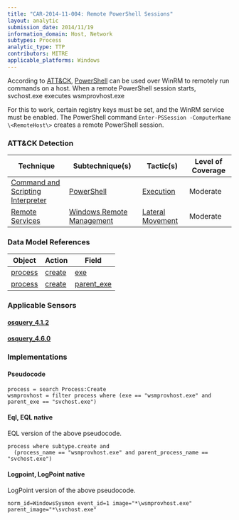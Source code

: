 ```yaml
---
title: "CAR-2014-11-004: Remote PowerShell Sessions"
layout: analytic
submission_date: 2014/11/19
information_domain: Host, Network
subtypes: Process
analytic_type: TTP
contributors: MITRE
applicable_platforms: Windows
---
```


According to [ATT&CK](https://attack.mitre.org/), [PowerShell](https://attack.mitre.org/techniques/T1059/001) can be used over WinRM to remotely run commands on a host. When a remote PowerShell session starts, svchost.exe executes wsmprovhost.exe

For this to work, certain registry keys must be set, and the WinRM service must be enabled. The PowerShell command `Enter-PSSession -ComputerName \<RemoteHost\>` creates a remote PowerShell session.


### ATT&CK Detection

|Technique|Subtechnique(s)|Tactic(s)|Level of Coverage|
|---|---|---|---|
|[Command and Scripting Interpreter](https://attack.mitre.org/techniques/T1059/)|[PowerShell](https://attack.mitre.org/techniques/T1059/001/)|[Execution](https://attack.mitre.org/tactics/TA0002/)|Moderate|
|[Remote Services](https://attack.mitre.org/techniques/T1021/)|[Windows Remote Management](https://attack.mitre.org/techniques/T1021/006/)|[Lateral Movement](https://attack.mitre.org/tactics/TA0008/)|Moderate|

### Data Model References

|Object|Action|Field|
|---|---|---|
|[process](/data_model/process) | [create](/data_model/process#create) | [exe](/data_model/process#exe) |
|[process](/data_model/process) | [create](/data_model/process#create) | [parent_exe](/data_model/process#parent_exe) |


### Applicable Sensors
####   [osquery_4.1.2](/sensors/osquery_4.1.2)
####   [osquery_4.6.0](/sensors/osquery_4.6.0)

### Implementations

#### Pseudocode


```
process = search Process:Create
wsmprovhost = filter process where (exe == "wsmprovhost.exe" and parent_exe == "svchost.exe")
```


#### Eql, EQL native

EQL version of the above pseudocode.


```
process where subtype.create and
  (process_name == "wsmprovhost.exe" and parent_process_name == "svchost.exe")    
```


#### Logpoint, LogPoint native

LogPoint version of the above pseudocode.


```
norm_id=WindowsSysmon event_id=1 image="*\wsmprovhost.exe" parent_image="*\svchost.exe"
```





